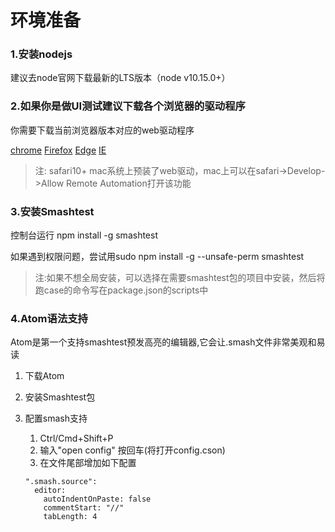 # 环境准备

### 1.安装nodejs

建议去node官网下载最新的LTS版本（node v10.15.0+）

### 2.如果你是做UI测试建议下载各个浏览器的驱动程序

你需要下载当前浏览器版本对应的web驱动程序

[chrome](http://chromedriver.chromium.org/downloads)  [Firefox](https://github.com/mozilla/geckodriver/releases) [Edge](https://developer.microsoft.com/en-us/microsoft-edge/tools/webdriver/) [IE](https://github.com/SeleniumHQ/selenium/wiki/InternetExplorerDriver)

> 注: safari10+ mac系统上预装了web驱动，mac上可以在safari-&gt;Develop-&gt;Allow Remote Automation打开该功能

### 3.安装Smashtest

控制台运行 npm install -g smashtest

如果遇到权限问题，尝试用sudo npm install -g --unsafe-perm smashtest

> 注:如果不想全局安装，可以选择在需要smashtest包的项目中安装，然后将跑case的命令写在package.json的scripts中

### 4.Atom语法支持

Atom是第一个支持smashtest预发高亮的编辑器,它会让.smash文件非常美观和易读

1. 下载Atom
2. 安装Smashtest包
3. 配置smash支持  
   1. Ctrl/Cmd+Shift+P  
   2. 输入"open config" 按回车\(将打开config.cson\)  
   3. 在文件尾部增加如下配置

   ```smash
   ".smash.source":
     editor:
       autoIndentOnPaste: false
       commentStart: "//"
       tabLength: 4
   ```



